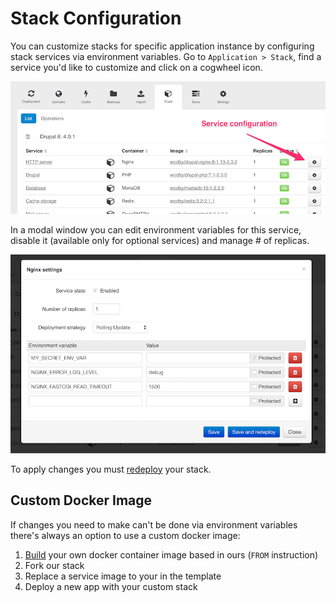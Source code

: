 # Stack Configuration 

You can customize stacks for specific application instance by configuring stack services via environment variables. Go to `Application > Stack`, find a service you'd like to customize and click on a cogwheel icon. 

![](_images/service-config.png)

In a modal window you can edit environment variables for this service, disable it (available only for optional services) and manage # of replicas.

![](_images/service-config-popup.png)

To apply changes you must [redeploy](redeployment.md) your stack.

## Custom Docker Image

If changes you need to make can't be done via environment variables there's always an option to use a custom docker image:
  
1. [Build](https://docs.docker.com/engine/reference/builder/) your own docker container image based in ours (`FROM` instruction)
2. Fork our stack 
3. Replace a service image to your in the template 
4. Deploy a new app with your custom stack
